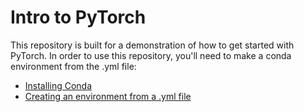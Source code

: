 # Intro to PyTorch
This repository is built for a demonstration of how to get started with PyTorch. In order to use this repository, you'll need to make a conda environment from the .yml file:

+ [Installing Conda](https://conda.io/projects/conda/en/latest/user-guide/install/index.html)
+ [Creating an environment from a .yml file](https://stackoverflow.com/questions/48016351/how-to-make-new-anaconda-env-from-yml-file)

